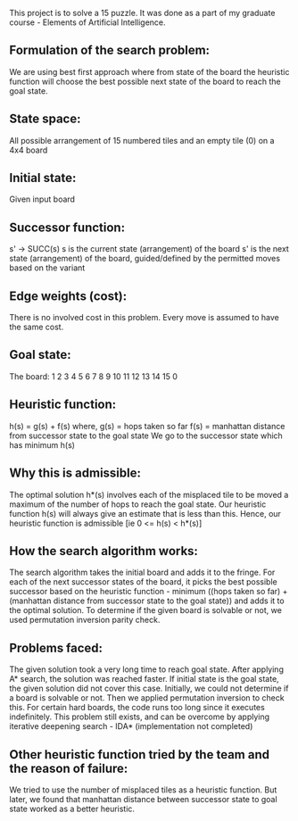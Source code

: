 This project is to solve a 15 puzzle. It was done as a part of my graduate course - Elements of Artificial Intelligence.

## Formulation of the search problem:
We are using best first approach where from state of the board the heuristic function will choose the best possible next state of the board to reach the goal state.

## State space: 
All possible arrangement of 15 numbered tiles and an empty tile (0) on a 4x4 board

## Initial state: 
Given input board

## Successor function:
s' -> SUCC(s)
s is the current state (arrangement) of the board
s' is the next state (arrangement) of the board, guided/defined by the permitted moves based on the variant

## Edge weights (cost):
There is no involved cost in this problem. Every move is assumed to have the same cost.

## Goal state:
The board:
1 2 3 4
5 6 7 8
9 10 11 12
13 14 15 0

## Heuristic function:
h(s) = g(s) + f(s) where,
g(s) = hops taken so far 
f(s) = manhattan distance from successor state to the goal state
We go to the successor state which has minimum h(s)

## Why this is admissible:
The optimal solution h*(s) involves each of the misplaced tile to be moved a maximum of the number of hops to reach the goal state. Our heuristic function h(s) will always give an estimate that is less than this. Hence, our heuristic function is admissible [ie 0 <= h(s) < h*(s)]

## How the search algorithm works:
The search algorithm takes the initial board and adds it to the fringe. For each of the next successor states of the board, it picks the best possible successor based on the heuristic function - minimum ((hops taken so far) + (manhattan distance from successor state to the goal state)) and adds it to the optimal solution. To determine if the given board is solvable or not, we used permutation inversion parity check.

## Problems faced:
The given solution took a very long time to reach goal state. After applying A* search, the solution was reached faster. 
If initial state is the goal state, the given solution did not cover this case. 
Initially, we could not determine if a board is solvable or not. Then we applied permutation inversion to check this.
For certain hard boards, the code runs too long since it executes indefinitely. This problem still exists, and can be overcome by applying iterative deepening search - IDA* (implementation not completed)

## Other heuristic function tried by the team and the reason of failure:
We tried to use the number of misplaced tiles as a heuristic function. But later, we found that manhattan distance between successor state to goal state worked as a better heuristic.


